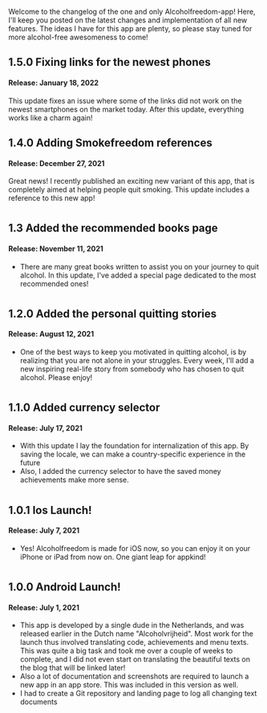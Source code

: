 Welcome to the changelog of the one and only Alcoholfreedom-app! Here, I'll keep you posted on the latest changes and implementation of all new features. The ideas I have for this app are plenty, so please stay tuned for more alcohol-free awesomeness to come!


## **1.5.0** Fixing links for the newest phones
#### Release: January 18, 2022
This update fixes an issue where some of the links did not work on the newest smartphones on the market today. After this update, everything works like a charm again!


## **1.4.0** Adding Smokefreedom references
#### Release: December 27, 2021
Great news! I recently published an exciting new variant of this app, that is completely aimed at helping people quit smoking. This update includes a reference to this new app!

#  
#  
## **1.3** Added the recommended books page
#### Release: November 11, 2021
- There are many great books written to assist you on your journey to quit alcohol. In this update, I've added a special page dedicated to the most recommended ones!

#  
#  
## **1.2.0** Added the personal quitting stories
#### Release: August 12, 2021
- One of the best ways to keep you motivated in quitting alcohol, is by realizing that you are not alone in your struggles. Every week, I'll add a new inspiring real-life story from somebody who has chosen to quit alcohol. Please enjoy!

#  
#  
## **1.1.0** Added currency selector
#### Release: July 17, 2021
- With this update I lay the foundation for internalization of this app. By saving the locale, we can make a country-specific experience in the future
- Also, I added the currency selector to have the saved money achievements make more sense.

#  
#  
## **1.0.1** Ios Launch!
#### Release: July 7, 2021
- Yes! Alcoholfreedom is made for iOS now, so you can enjoy it on your iPhone or iPad from now on. One giant leap for appkind!

#  
#  
## **1.0.0** Android Launch!
#### Release: July 1, 2021
- This app is developed by a single dude in the Netherlands, and was released earlier in the Dutch name "Alcoholvrijheid". Most work for the launch thus involved translating code, achievements and menu texts. This was quite a big task and took me over a couple of weeks to complete, and I did not even start on translating the beautiful texts on the blog that will be linked later!
- Also a lot of documentation and screenshots are required to launch a new app in an app store. This was included in this version as well.
- I had to create a Git repository and landing page to log all changing text documents
